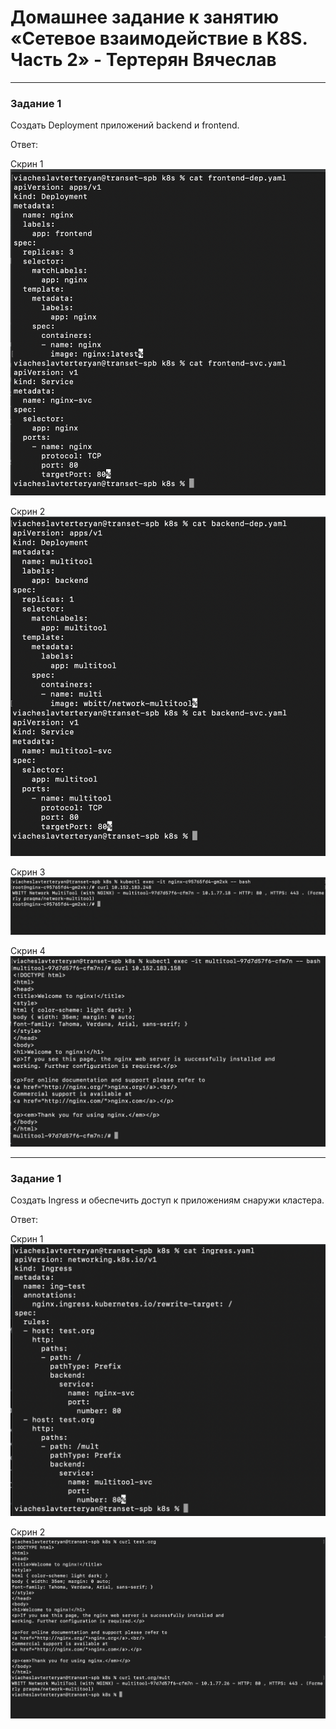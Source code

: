 # Домашнее задание к занятию «Сетевое взаимодействие в K8S. Часть 2» - Тертерян Вячеслав

---

### Задание 1  

Создать Deployment приложений backend и frontend.  

Ответ:  

Скрин 1  
![alt text](https://github.com/Marsianec/homework23-5/blob/main/img/1.png)  

Скрин 2  
![alt text](https://github.com/Marsianec/homework23-5/blob/main/img/2.png)  

Скрин 3  
![alt text](https://github.com/Marsianec/homework23-5/blob/main/img/3.png)  

Скрин 4  
![alt text](https://github.com/Marsianec/homework23-5/blob/main/img/4.png)  

---

### Задание 1  

Создать Ingress и обеспечить доступ к приложениям снаружи кластера.  

Ответ:  

Скрин 1  
![alt text](https://github.com/Marsianec/homework23-5/blob/main/img/5.png)  

Скрин 2  
![alt text](https://github.com/Marsianec/homework23-5/blob/main/img/6.png)  